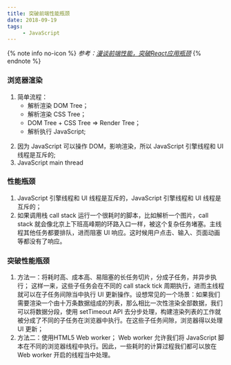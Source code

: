 ```yaml
---
title: 突破前端性能瓶颈
date: 2018-09-19
tags:
     - JavaScript
---
```


{% note info no-icon %}
*参考：[漫谈前端性能，突破React应用瓶颈](https://mp.weixin.qq.com/s/tCLvRad-WrnFKJiStU7BKw)*
{% endnote %}

### 浏览器渲染

1. 简单流程：
    - 解析渲染 DOM Tree；
    - 解析渲染 CSS Tree；
    - DOM Tree + CSS Tree => Render Tree；
    - 解析执行 JavaScript;
<!-- more -->
2. 因为 JavaScript 可以操作 DOM，影响渲染，所以 JavaScript 引擎线程和 UI 线程是互斥的;
3. JavaScript main thread

### 性能瓶颈

1. JavaScript 引擎线程和 UI 线程是互斥的，JavaScript 引擎线程和 UI 线程是互斥的；
2. 如果调用栈 call stack 运行一个很耗时的脚本，比如解析一个图片，call stack 就会像北京上下班高峰期的环路入口一样，被这个复杂任务堵塞。主线程其他任务都要排队，进而阻塞 UI 响应。这时候用户点击、输入、页面动画等都没有了响应。

### 突破性能瓶颈

1. 方法一：将耗时高、成本高、易阻塞的长任务切片，分成子任务，并异步执行；
    这样一来，这些子任务会在不同的 call stack tick 周期执行，进而主线程就可以在子任务间隙当中执行 UI 更新操作。设想常见的一个场景：如果我们需要渲染一个由十万条数据组成的列表，那么相比一次性渲染全部数据，我们可以将数据分段，使用 setTimeout API 去分步处理，构建渲染列表的工作就被分成了不同的子任务在浏览器中执行。在这些子任务间隙，浏览器得以处理 UI 更新；
2. 方法二：使用HTML5 Web worker；
    Web worker 允许我们将 JavaScript 脚本在不同的浏览器线程中执行。因此，一些耗时的计算过程我们都可以放在 Web worker 开启的线程当中处理。